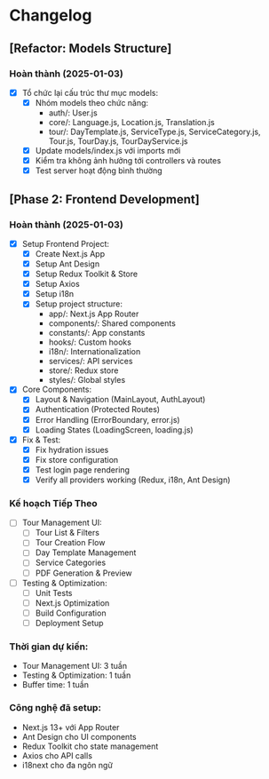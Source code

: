 # Changelog

## [Refactor: Models Structure]

### Hoàn thành (2025-01-03)
- [x] Tổ chức lại cấu trúc thư mục models:
  - [x] Nhóm models theo chức năng:
    - auth/: User.js
    - core/: Language.js, Location.js, Translation.js
    - tour/: DayTemplate.js, ServiceType.js, ServiceCategory.js, Tour.js, TourDay.js, TourDayService.js
  - [x] Update models/index.js với imports mới
  - [x] Kiểm tra không ảnh hưởng tới controllers và routes
  - [x] Test server hoạt động bình thường

## [Phase 2: Frontend Development]

### Hoàn thành (2025-01-03)
- [x] Setup Frontend Project:
  - [x] Create Next.js App
  - [x] Setup Ant Design
  - [x] Setup Redux Toolkit & Store
  - [x] Setup Axios
  - [x] Setup i18n
  - [x] Setup project structure:
    - app/: Next.js App Router
    - components/: Shared components
    - constants/: App constants
    - hooks/: Custom hooks
    - i18n/: Internationalization
    - services/: API services
    - store/: Redux store
    - styles/: Global styles

- [x] Core Components:
  - [x] Layout & Navigation (MainLayout, AuthLayout)
  - [x] Authentication (Protected Routes)
  - [x] Error Handling (ErrorBoundary, error.js)
  - [x] Loading States (LoadingScreen, loading.js)

- [x] Fix & Test:
  - [x] Fix hydration issues
  - [x] Fix store configuration
  - [x] Test login page rendering
  - [x] Verify all providers working (Redux, i18n, Ant Design)

### Kế hoạch Tiếp Theo
- [ ] Tour Management UI:
  - [ ] Tour List & Filters
  - [ ] Tour Creation Flow
  - [ ] Day Template Management
  - [ ] Service Categories
  - [ ] PDF Generation & Preview

- [ ] Testing & Optimization:
  - [ ] Unit Tests
  - [ ] Next.js Optimization
  - [ ] Build Configuration
  - [ ] Deployment Setup

### Thời gian dự kiến:
- Tour Management UI: 3 tuần
- Testing & Optimization: 1 tuần
- Buffer time: 1 tuần

### Công nghệ đã setup:
- Next.js 13+ với App Router
- Ant Design cho UI components
- Redux Toolkit cho state management
- Axios cho API calls
- i18next cho đa ngôn ngữ 